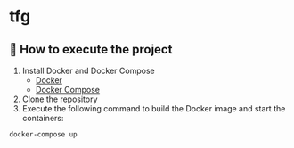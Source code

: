 # tfg

## 🐳 How to execute the project

1. Install Docker and Docker Compose
   - [Docker](https://docs.docker.com/get-docker/)
   - [Docker Compose](https://docs.docker.com/compose/install/)
2. Clone the repository
3. Execute the following command to build the Docker image and start the containers:
```bash
docker-compose up
